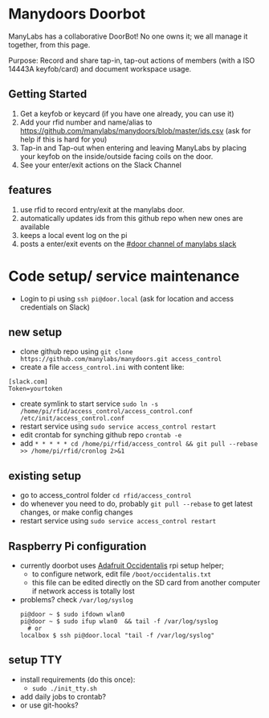 # Manydoors Doorbot

ManyLabs has a collaborative DoorBot!  No one owns it; we all manage it together, from this page.

Purpose: Record and share tap-in, tap-out actions of members (with a ISO 14443A keyfob/card) and document workspace usage.

## Getting Started
1. Get a keyfob or keycard (if you have one already, you can use it)
2. Add your rfid number and name/alias to https://github.com/manylabs/manydoors/blob/master/ids.csv (ask for help if this is hard for you)
3. Tap-in and Tap-out when entering and leaving ManyLabs by placing your keyfob on the inside/outside facing coils on the door.
4. See your enter/exit actions on the Slack Channel

## features

1. use rfid to record entry/exit at the manylabs door.
2. automatically updates ids from this github repo when new ones are available
3. keeps a local event log on the pi
4. posts a enter/exit events on the [#door channel of manylabs slack](https://manylabs.slack.com/archives/door/)

# Code setup/ service maintenance

* Login to pi using ```ssh pi@door.local``` (ask for location and access credentials on Slack)

## new setup
* clone github repo using ```git clone https://github.com/manylabs/manydoors.git access_control```
* create a file ```access_control.ini``` with content like:
```
[slack.com]
Token=yourtoken
```
* create symlink to start service ```sudo ln -s /home/pi/rfid/access_control/access_control.conf /etc/init/access_control.conf```
* restart service using ```sudo service access_control restart```
* edit crontab for synching github repo ```crontab -e```
* add ```* * * * * cd /home/pi/rfid/access_control && git pull --rebase >> /home/pi/rfid/cronlog 2>&1```

## existing setup
* go to access_control folder ```cd rfid/access_control```
*  do whenever you need to do, probably ```git pull --rebase``` to get latest changes, or make config changes
*  restart service using ```sudo service access_control restart```

## Raspberry Pi configuration
- currently doorbot uses [Adafruit Occidentalis](https://github.com/adafruit/Adafruit-Occidentalis) rpi setup helper;
  - to configure network, edit file `/boot/occidentalis.txt`
  - this file can be edited directly on the SD card from another computer if network access is totally lost
- problems? check `/var/log/syslog`
  ```
  pi@door ~ $ sudo ifdown wlan0
  pi@door ~ $ sudo ifup wlan0  && tail -f /var/log/syslog
    # or
  localbox $ ssh pi@door.local "tail -f /var/log/syslog" 
  ```

## setup TTY
- install requirements (do this once):
  - `sudo ./init_tty.sh`
- add daily jobs to crontab?
- or use git-hooks?

